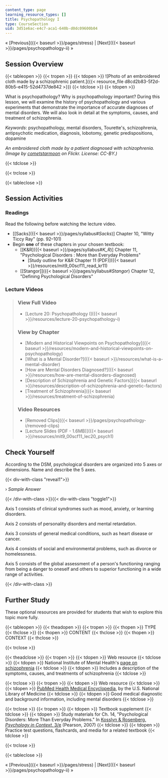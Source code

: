 ```yaml
---
content_type: page
learning_resource_types: []
title: Psychopathology I
type: CourseSection
uid: 3d51e6ac-e4c7-aca1-640b-d0dc09600b04
---
```


« [Previous]({{< baseurl >}}/pages/stress) | [Next]({{< baseurl >}}/pages/psychopathology-ii) »

Session Overview
----------------

{{< tableopen >}}
{{< tropen >}}
{{< tdopen >}}
![Photo of an embroidered cloth made by a schizophrenic patient.]({{< resource_file d8cd2b83-5f2d-80b5-e415-52d4737de842 >}})
{{< tdclose >}}
{{< tdopen >}}


What is psychopathology? Why is psychopathology important? During this lesson, we will examine the history of psychopathology and various experiments that demonstrate the importance of accurate diagnoses of mental disorders. We will also look in detail at the symptoms, causes, and treatment of schizophrenia.

_Keywords_: psychopathology, mental disorders, Tourette's, schizophrenia, antipsychotic medication, diagnosis, lobotomy, genetic predispositions, dopamine

_An embroidered cloth made by a patient diagnosed with schizophrenia. (Image by [cometstarmoon](http://www.flickr.com/photos/calistan/) on Flickr. License: CC-BY.)_


{{< tdclose >}}

{{< trclose >}}

{{< tableclose >}}

Session Activities
------------------

### Readings

Read the following before watching the lecture video.

*   \[[Sacks]({{< baseurl >}}/pages/syllabus#_Sacks_)\] Chapter 10, "Witty Ticcy Ray" (pp. 92–101)
*   Begin **one** of these chapters in your chosen textbook:
    *   \[[K&R]({{< baseurl >}}/pages/syllabus#_K_R_)\] Chapter 11, "Psychological Disorders : More than Everyday Problems"
        *   [Study outline for K&R Chapter 11 (PDF)]({{< baseurl >}}/resources/mit9_00scf11_read_kr11)
    *   [\[Stangor\]]({{< baseurl >}}/pages/syllabus#_Stangor_) Chapter 12, "Defining Psychological Disorders"

### Lecture Videos

> ### View Full Video
> 
> *   [Lecture 20: Psychopathology I]({{< baseurl >}}/resources/lecture-20-psychopathology-i)
> 
> ### View by Chapter
> 
> *   [Modern and Historical Viewpoints on Psychopathology]({{< baseurl >}}/resources/modern-and-historical-viewpoints-on-psychopathology)
> *   [What is a Mental Disorder?]({{< baseurl >}}/resources/what-is-a-mental-disorder)
> *   [How are Mental Disorders Diagnosed?]({{< baseurl >}}/resources/how-are-mental-disorders-diagnosed)
> *   [Description of Schizophrenia and Genetic Factors]({{< baseurl >}}/resources/description-of-schizophrenia-and-genetic-factors)
> *   [Treatment of Schizophrenia]({{< baseurl >}}/resources/treatment-of-schizophrenia)
> 
> ### Video Resources
> 
> *   [Removed Clips]({{< baseurl >}}/pages/psychopathology-i/removed-clips)
> *   [Lecture Slides (PDF - 1.6MB)]({{< baseurl >}}/resources/mit9_00scf11_lec20_psych1)

Check Yourself
--------------

According to the DSM, psychological disorders are organized into 5 axes or dimensions. Name and describe the 5 axes.

{{< div-with-class "reveal1">}}

› _Sample Answer_

{{< /div-with-class >}}{{< div-with-class "toggle1">}}

Axis 1 consists of clinical syndromes such as mood, anxiety, or learning disorders.

Axis 2 consists of personality disorders and mental retardation.

Axis 3 consists of general medical conditions, such as heart disease or cancer.

Axis 4 consists of social and environmental problems, such as divorce or homelessness.

Axis 5 consists of the global assessment of a person's functioning ranging from being a danger to oneself and others to superior functioning in a wide range of activities.

{{< /div-with-class >}}

Further Study
-------------

These optional resources are provided for students that wish to explore this topic more fully.

{{< tableopen >}}
{{< theadopen >}}
{{< tropen >}}
{{< thopen >}}
TYPE
{{< thclose >}}
{{< thopen >}}
CONTENT
{{< thclose >}}
{{< thopen >}}
CONTEXT
{{< thclose >}}

{{< trclose >}}

{{< theadclose >}}
{{< tropen >}}
{{< tdopen >}}
Web resource
{{< tdclose >}}
{{< tdopen >}}
National Institute of Mental Health's [page on schizophrenia](http://www.nimh.nih.gov/health/publications/schizophrenia/index.shtml)
{{< tdclose >}}
{{< tdopen >}}
Includes a description of the symptoms, causes, and treatments of schizophrenia
{{< tdclose >}}

{{< trclose >}}
{{< tropen >}}
{{< tdopen >}}
Web resource
{{< tdclose >}}
{{< tdopen >}}
[PubMed Health Medical Encyclopedia](https://www.ncbi.nlm.nih.gov/pubmed/), by the U.S. National Library of Medicine
{{< tdclose >}}
{{< tdopen >}}
Good medical diagnostic and background information, including mental disorders
{{< tdclose >}}

{{< trclose >}}
{{< tropen >}}
{{< tdopen >}}
Textbook supplement
{{< tdclose >}}
{{< tdopen >}}
Study materials for Ch. 14, "Psychological Disorders: More Than Everyday Problems." In [Kosslyn & Rosenberg, _Psychology in Context_, 3/e](http://www.pearsonhighered.com/educator/product/Fundamentals-of-Psychology-in-Context/9780205507573.page) (Pearson, 2007)
{{< tdclose >}}
{{< tdopen >}}
Practice test questions, flashcards, and media for a related textbook
{{< tdclose >}}

{{< trclose >}}

{{< tableclose >}}

« [Previous]({{< baseurl >}}/pages/stress) | [Next]({{< baseurl >}}/pages/psychopathology-ii) »
